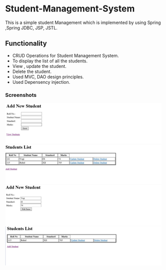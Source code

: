 # Student-Management-System
This is a simple student Management which is implemented by using Spring ,Spring JDBC, JSP, JSTL.

## Functionality
* CRUD Operations  for Student Management System.
* To display  the list of all the students.
* View , update the student.
* Delete the student.
* Used MVC, DAO design principles.
* Used Depensency injection.

### Screenshots
<img src="https://github.com/Annesha003/Student-Management-System/blob/master/spring1.jpg">
<img src="https://github.com/Annesha003/Student-Management-System/blob/master/Spring2.jpg">
<img src="https://github.com/Annesha003/Student-Management-System/blob/master/Spring3.jpg">
<img src ="https://github.com/Annesha003/Student-Management-System/blob/master/Spring4.jpg">
